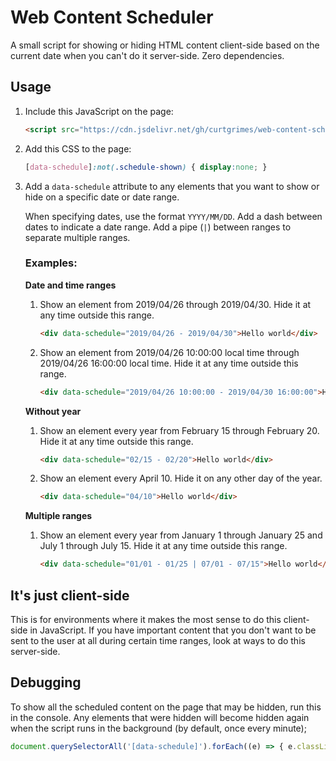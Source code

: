 # Web Content Scheduler

A small script for showing or hiding HTML content client-side based on the current date when you can't do it server-side. Zero dependencies.

## Usage
1. Include this JavaScript on the page:
    ```html
    <script src="https://cdn.jsdelivr.net/gh/curtgrimes/web-content-scheduler@1/web-content-scheduler.min.js"></script>
    ```

1. Add this CSS to the page:
    ```css
    [data-schedule]:not(.schedule-shown) { display:none; }
    ```

1. Add a `data-schedule` attribute to any elements that you want to show or hide on a specific date or date range.

    When specifying dates, use the format `YYYY/MM/DD`. Add a dash between dates to indicate a date range. Add a pipe (`|`) between ranges to separate multiple ranges.

    ### Examples:

    **Date and time ranges**

    1. Show an element from 2019/04/26 through 2019/04/30. Hide it at any time outside this range.
        ````html
        <div data-schedule="2019/04/26 - 2019/04/30">Hello world</div>
        ````

    1. Show an element from 2019/04/26 10:00:00 local time through 2019/04/26 16:00:00 local time. Hide it at any time outside this range.
        ````html
        <div data-schedule="2019/04/26 10:00:00 - 2019/04/30 16:00:00">Hello world</div>
        ````

    **Without year**

    1. Show an element every year from February 15 through February 20. Hide it at any time outside this range.
        ````html
        <div data-schedule="02/15 - 02/20">Hello world</div>
        ````

    1. Show an element every April 10. Hide it on any other day of the year.
        ````html
        <div data-schedule="04/10">Hello world</div>
        ````

    **Multiple ranges**

    1. Show an element every year from January 1 through January 25 and July 1 through July 15. Hide it at any time outside this range.
        ````html
        <div data-schedule="01/01 - 01/25 | 07/01 - 07/15">Hello world</div>
        ````

## It's just client-side
This is for environments where it makes the most sense to do this client-side in JavaScript. If you have important content that you don't want to be sent to the user at all during certain time ranges, look at ways to do this server-side.

## Debugging
To show all the scheduled content on the page that may be hidden, run this in the console. Any elements that were hidden will become hidden again when the script runs in the background (by default, once every minute);
```js
document.querySelectorAll('[data-schedule]').forEach((e) => { e.classList.add('schedule-shown') });
```
